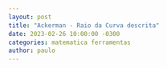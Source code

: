 ```yaml
---
layout: post
title: "Ackerman - Raio da Curva descrita"
date: 2023-02-26 10:00:00 -0300
categories: matematica ferramentas
author: paulo
---
```

<html>

<head>
    <meta content="text/html; charset=UTF-8" http-equiv="content-type">
    <style type="text/css">
        .lst-kix_list_1-3>li:before {
            content: "\0025cf  "
        }

        .lst-kix_list_1-4>li:before {
            content: "\0025cb  "
        }

        ul.lst-kix_list_1-0 {
            list-style-type: none
        }

        .lst-kix_list_1-7>li:before {
            content: "\0025cb  "
        }

        .lst-kix_list_1-5>li:before {
            content: "\0025a0  "
        }

        .lst-kix_list_1-6>li:before {
            content: "\0025cf  "
        }

        li.li-bullet-0:before {
            margin-left: -18pt;
            white-space: nowrap;
            display: inline-block;
            min-width: 18pt
        }

        ul.lst-kix_list_1-3 {
            list-style-type: none
        }

        .lst-kix_list_1-0>li:before {
            content: "\0025cf  "
        }

        ul.lst-kix_list_1-4 {
            list-style-type: none
        }

        .lst-kix_list_1-8>li:before {
            content: "\0025a0  "
        }

        ul.lst-kix_list_1-1 {
            list-style-type: none
        }

        ul.lst-kix_list_1-2 {
            list-style-type: none
        }

        ul.lst-kix_list_1-7 {
            list-style-type: none
        }

        .lst-kix_list_1-1>li:before {
            content: "\0025cb  "
        }

        .lst-kix_list_1-2>li:before {
            content: "\0025a0  "
        }

        ul.lst-kix_list_1-8 {
            list-style-type: none
        }

        ul.lst-kix_list_1-5 {
            list-style-type: none
        }

        ul.lst-kix_list_1-6 {
            list-style-type: none
        }

        ol {
            margin: 0;
            padding: 0
        }

        table td,
        table th {
            padding: 0
        }

        .c9 {
            -webkit-text-decoration-skip: none;
            color: #000000;
            font-weight: 400;
            text-decoration: line-through;
            vertical-align: baseline;
            text-decoration-skip-ink: none;
            font-size: 11pt;
            font-family: "Arial";
            font-style: normal
        }

        .c15 {
            color: #000000;
            font-weight: 400;
            text-decoration: none;
            vertical-align: baseline;
            font-size: 3pt;
            font-family: "Arial";
            font-style: normal
        }

        .c16 {
            padding-top: 0pt;
            padding-bottom: 3pt;
            line-height: 1.1500000000000001;
            page-break-after: avoid;
            orphans: 2;
            widows: 2;
            text-align: left
        }

        .c8 {
            color: #000000;
            font-weight: 400;
            text-decoration: none;
            vertical-align: baseline;
            font-size: 26pt;
            font-family: "Arial";
            font-style: normal
        }

        .c0 {
            color: #000000;
            font-weight: 400;
            text-decoration: none;
            vertical-align: baseline;
            font-size: 11pt;
            font-family: "Arial";
            font-style: normal
        }

        .c13 {
            color: #000000;
            font-weight: 400;
            text-decoration: none;
            vertical-align: baseline;
            font-size: 11pt;
            font-family: "Arial";
            font-style: italic
        }

        .c10 {
            padding-top: 20pt;
            padding-bottom: 6pt;
            line-height: 1.1500000000000001;
            page-break-after: avoid;
            orphans: 2;
            widows: 2;
            text-align: left
        }

        .c11 {
            color: #000000;
            font-weight: 400;
            text-decoration: none;
            vertical-align: baseline;
            font-size: 22pt;
            font-family: "Arial";
            font-style: normal
        }

        .c6 {
            color: #000000;
            font-weight: 400;
            text-decoration: none;
            vertical-align: baseline;
            font-size: 20pt;
            font-family: "Arial";
            font-style: normal
        }

        .c1 {
            padding-top: 0pt;
            padding-bottom: 0pt;
            line-height: 1.1500000000000001;
            orphans: 2;
            widows: 2;
            text-align: left
        }

        .c4 {
            text-decoration-skip-ink: none;
            -webkit-text-decoration-skip: none;
            color: #1155cc;
            text-decoration: underline
        }

        .c14 {
            background-color: #ffffff;
            max-width: 451.5pt;
            padding: 72pt 72pt 72pt 72pt
        }

        .c12 {
            text-decoration-skip-ink: none;
            -webkit-text-decoration-skip: none;
            text-decoration: line-through
        }

        .c3 {
            margin-left: 36pt;
            padding-left: 0pt
        }

        .c5 {
            color: inherit;
            text-decoration: inherit
        }

        .c18 {
            padding: 0;
            margin: 0
        }

        .c17 {
            font-style: italic
        }

        .c2 {
            height: 11pt
        }

        .c7 {
            font-size: 14pt
        }

        .title {
            padding-top: 0pt;
            color: #000000;
            font-size: 26pt;
            padding-bottom: 3pt;
            font-family: "Arial";
            line-height: 1.1500000000000001;
            page-break-after: avoid;
            orphans: 2;
            widows: 2;
            text-align: left
        }

        .subtitle {
            padding-top: 0pt;
            color: #666666;
            font-size: 15pt;
            padding-bottom: 16pt;
            font-family: "Arial";
            line-height: 1.1500000000000001;
            page-break-after: avoid;
            orphans: 2;
            widows: 2;
            text-align: left
        }

        li {
            color: #000000;
            font-size: 11pt;
            font-family: "Arial"
        }

        p {
            margin: 0;
            color: #000000;
            font-size: 11pt;
            font-family: "Arial"
        }

        h1 {
            padding-top: 20pt;
            color: #000000;
            font-size: 20pt;
            padding-bottom: 6pt;
            font-family: "Arial";
            line-height: 1.1500000000000001;
            page-break-after: avoid;
            orphans: 2;
            widows: 2;
            text-align: left
        }

        h2 {
            padding-top: 18pt;
            color: #000000;
            font-size: 16pt;
            padding-bottom: 6pt;
            font-family: "Arial";
            line-height: 1.1500000000000001;
            page-break-after: avoid;
            orphans: 2;
            widows: 2;
            text-align: left
        }

        h3 {
            padding-top: 16pt;
            color: #434343;
            font-size: 14pt;
            padding-bottom: 4pt;
            font-family: "Arial";
            line-height: 1.1500000000000001;
            page-break-after: avoid;
            orphans: 2;
            widows: 2;
            text-align: left
        }

        h4 {
            padding-top: 14pt;
            color: #666666;
            font-size: 12pt;
            padding-bottom: 4pt;
            font-family: "Arial";
            line-height: 1.1500000000000001;
            page-break-after: avoid;
            orphans: 2;
            widows: 2;
            text-align: left
        }

        h5 {
            padding-top: 12pt;
            color: #666666;
            font-size: 11pt;
            padding-bottom: 4pt;
            font-family: "Arial";
            line-height: 1.1500000000000001;
            page-break-after: avoid;
            orphans: 2;
            widows: 2;
            text-align: left
        }

        h6 {
            padding-top: 12pt;
            color: #666666;
            font-size: 11pt;
            padding-bottom: 4pt;
            font-family: "Arial";
            line-height: 1.1500000000000001;
            page-break-after: avoid;
            font-style: italic;
            orphans: 2;
            widows: 2;
            text-align: left
        }
    </style>
</head>

<body class="c14 doc-content">
    <p class="c16 title" id="h.gjdgxs"><span class="c8">Defini&ccedil;&atilde;o do raio de curva e do &acirc;ngulo de
            ataque atrav&eacute;s de tr&ecirc;s pontos</span></p>
    <p class="c1 c2"><span class="c0"></span></p>
    <p class="c1"><span>Ao obter os dados de medição do sensor da roda de uma empilhadeira elétrica </span><span></span><span class="c0">&nbsp;observamos que ela utiliza um sistema
            de dire&ccedil;&atilde;o pivotado exc&ecirc;ntrico de forma a compensar a diferen&ccedil;a angular nas duas
            rodas traseiras quando operando em curvas. Assim, o &acirc;ngulo observado &eacute; diferente, de acordo com
            qual roda est&aacute; no lado interno da curva. Corresponde efetivamente ao conceito da geometria de
            Ackerman.</span></p>
    <p class="c1"><span
            style="overflow: hidden; display: inline-block; margin: 0.00px 0.00px; border: 0.00px solid #000000; transform: rotate(0.00rad) translateZ(0px); -webkit-transform: rotate(0.00rad) translateZ(0px); width: 553.28px; height: 309.84px;"><img
                alt="" src="/docs/images/image6.png"
                style="width: 553.28px; height: 309.84px; margin-left: -0.00px; margin-top: -0.00px; transform: rotate(0.00rad) translateZ(0px); -webkit-transform: rotate(0.00rad) translateZ(0px);"
                title=""></span></p>
    <p class="c1"><span>Isso torna-se um problema na empilhadeira pois o sensor que monitora a posi&ccedil;&atilde;o do
            eixo n&atilde;o est&aacute; montado no centro de um conjunto pinh&atilde;o e cremalheira, e sim na ponta de
            um dos eixos. Curvas para um lado </span><span>ester&ccedil;am</span><span class="c0">&nbsp;a roda quase
            totalmente na horizontal enquanto a outra roda oferece um &acirc;ngulo ligeiramente inclinado. O inverso se
            observa quando a curva for feita para o lado oposto.</span></p>
    <p class="c1"><span
            style="overflow: hidden; display: inline-block; margin: 0.00px 0.00px; border: 0.00px solid #000000; transform: rotate(0.00rad) translateZ(0px); -webkit-transform: rotate(0.00rad) translateZ(0px); width: 692.50px; height: 260.27px;"><img
                alt="" src="/docs/images/image8.png"
                style="width: 692.50px; height: 260.27px; margin-left: -0.00px; margin-top: -0.00px; transform: rotate(0.00rad) translateZ(0px); -webkit-transform: rotate(0.00rad) translateZ(0px);"
                title=""></span></p>
    <p class="c1"><span
            style="overflow: hidden; display: inline-block; margin: 0.00px 0.00px; border: 0.00px solid #000000; transform: rotate(0.00rad) translateZ(0px); -webkit-transform: rotate(0.00rad) translateZ(0px); width: 667.50px; height: 278.46px;"><img
                alt="" src="/docs/images/image7.png"
                style="width: 667.50px; height: 278.46px; margin-left: -0.00px; margin-top: -0.00px; transform: rotate(0.00rad) translateZ(0px); -webkit-transform: rotate(0.00rad) translateZ(0px);"
                title=""></span></p>
    <p class="c1 c2"><span class="c0"></span></p>
    <p class="c1"><span class="c0">Atrav&eacute;s dos conceitos b&aacute;sicos de trigonometria e de semelhan&ccedil;a
            de tri&acirc;ngulos &eacute; poss&iacute;vel determinar o raio da curva de um objeto em movimento circular
            (MC).</span></p>
    <p class="c1"><span class="c0">Para isso devemos utilizar as leituras dos scanners para definir o plano, ponto
            inicial, ponto intermedi&aacute;rio e ponto final. Com tr&ecirc;s pontos n&atilde;o colineares &eacute;
            poss&iacute;vel determinar uma circunfer&ecirc;ncia &uacute;nica, relativa a um raio &uacute;nico.</span>
    </p>
    <p class="c1"><span class="c0">O volante de dire&ccedil;&atilde;o deve ser acionado e registrado o valor lido de
            inclina&ccedil;&atilde;o indicado pelo sensor.</span></p>
    <p class="c1"><span class="c0">Esse valor lido refere-se a inclina&ccedil;&atilde;o na roda, que define o raio da
            curvatura.</span></p>
    <p class="c1 c2"><span class="c0"></span></p>
    <p class="c1 c2"><span class="c0"></span></p>
    <p class="c1"><span
            style="overflow: hidden; display: inline-block; margin: 0.00px 0.00px; border: 0.00px solid #000000; transform: rotate(0.00rad) translateZ(0px); -webkit-transform: rotate(0.00rad) translateZ(0px); width: 588.50px; height: 312.21px;"><img
                alt="" src="/docs/images/image10.png"
                style="width: 588.50px; height: 312.21px; margin-left: -0.00px; margin-top: -0.00px; transform: rotate(0.00rad) translateZ(0px); -webkit-transform: rotate(0.00rad) translateZ(0px);"
                title=""></span></p>
    <p class="c1"><span
            style="overflow: hidden; display: inline-block; margin: 0.00px 0.00px; border: 0.00px solid #000000; transform: rotate(0.00rad) translateZ(0px); -webkit-transform: rotate(0.00rad) translateZ(0px); width: 624.50px; height: 98.61px;"><img
                alt="" src="/docs/images/image9.png"
                style="width: 624.50px; height: 98.61px; margin-left: -0.00px; margin-top: -0.00px; transform: rotate(0.00rad) translateZ(0px); -webkit-transform: rotate(0.00rad) translateZ(0px);"
                title=""></span></p>
    <p class="c1"><span class="c4"><a class="c5"
                href="https://www.google.com/url?q=https://docs.google.com/spreadsheets/u/0/d/1c5jDQXhziRNmU11Qgrh6cyj4rT9BrWs90MtyBox3-pM/edit&amp;sa=D&amp;source=editors&amp;ust=1677420684224869&amp;usg=AOvVaw3gkXaFRmGnd8TevK1yIw5m">Link
                da planilha</a></span></p>
    <p class="c1"><span>O objeto descrevendo a trajet&oacute;ria circular &eacute; sempre tangente ao ponto da
            circunfer&ecirc;ncia </span><span>e perpendicular</span><span class="c0">&nbsp;ao raio. A dist&acirc;ncia
            entre eixos da empilhadeira forma o cateto oposto ao &acirc;ngulo &#x1d7a1;, enquanto que o raio forma o
            cateto adjacente ao &acirc;ngulo &#x1d7a1;. Por semelhan&ccedil;a de tri&acirc;ngulos ele &eacute; o
            &acirc;ngulo de ataque da roda, ou de inclina&ccedil;&atilde;o que acompanhar&aacute; a
            circunfer&ecirc;ncia.</span></p>
    <p class="c1"><span class="c0">Esse &acirc;ngulo &#x1d7a1; &eacute; o &acirc;ngulo de inclina&ccedil;&atilde;o da
            roda central ou equivalente &agrave; geometria Ackermann, como se fosse um triciclo. Ele &eacute; calculado
            pela fun&ccedil;&atilde;o:</span></p>
    <p class="c1"><img src="/docs/images/image1.png"></p>
    <p class="c1"><img src="/docs/images/image2.png"><span class="c7">: Theta Ackerman equivalente</span></p>
    <p class="c1"><span class="c0">L: Dist&acirc;ncia entre eixos</span></p>
    <p class="c1"><span class="c0">R: Raio do giro </span></p>
    <p class="c1 c2"><span class="c0"></span></p>
    <p class="c1"><span class="c0">O &acirc;ngulo da roda interna &agrave; curva, que faz uma circunfer&ecirc;ncia de
            raio menor, &eacute; calculado pela fun&ccedil;&atilde;o:</span></p>
    <p class="c1"><img src="/docs/images/image3.png"></p>
    <p class="c1"><img src="/docs/images/image4.png"><span class="c7">: Theta interno</span></p>
    <p class="c1"><span class="c0">L: Dist&acirc;ncia entre eixos</span></p>
    <p class="c1"><span class="c0">R: Raio do giro</span></p>
    <p class="c1"><span class="c0">T: Dist&acirc;ncia entre rodas</span></p>
    <p class="c1 c2"><span class="c0"></span></p>
    <p class="c1"><span>O &acirc;ngulo da roda externa a curva, que faz uma circunfer&ecirc;ncia de raio maior, &eacute;
            calculado pela fun&ccedil;&atilde;o </span><img src="/docs/images/image5.png"></p>
    <p class="c1"><img src="/docs/images/image2.png"><span class="c7">: Theta externo</span></p>
    <p class="c1"><span class="c0">L: Dist&acirc;ncia entre eixos</span></p>
    <p class="c1"><span class="c0">R: Raio do giro</span></p>
    <p class="c1"><span class="c0">T: Dist&acirc;ncia entre rodas</span></p>
    <p class="c1"><span class="c0">&nbsp;</span></p>
    <h1 class="c10" id="h.30j0zll"><span class="c6">Resultados esperados:</span></h1>
    <ul class="c18 lst-kix_list_1-0 start">
        <li class="c1 c3 li-bullet-0"><span class="c12">Criar tabela relacionando posi&ccedil;&atilde;o do sensor,
                &acirc;ngulo Ackermann e raio obtido na curva</span></li>
        <li class="c1 c3 li-bullet-0"><span class="c9">Passar ao MCU o valor final esperado do sensor de
                posi&ccedil;&atilde;o do steering para as posi&ccedil;&otilde;es relativas ao raio esperado.</span></li>
        <li class="c1 c3 li-bullet-0"><span class="c17">Criar uma malha fechada que monitore e corrija a
                posi&ccedil;&atilde;o de steering em fun&ccedil;&atilde;o do raio descrito pelos valores lidos nos
                scanners, corrigindo o deslocamento em tempo real.</span></li>
    </ul>
    <p class="c1 c2"><span class="c0"></span></p>
    <p class="c1 c2"><span class="c0"></span></p>
</body>

</html>